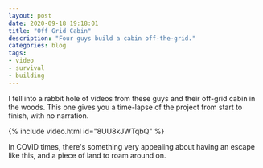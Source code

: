 ```yaml
---
layout: post
date: 2020-09-18 19:18:01
title: "Off Grid Cabin"
description: "Four guys build a cabin off-the-grid."
categories: blog
tags:
- video
- survival
- building
---
```


I fell into a rabbit hole of videos from these guys and their off-grid cabin in the woods. This one gives you a time-lapse of the project from start to finish, with no narration.

{% include video.html id="8UU8kJWTqbQ" %}

In COVID times, there's something very appealing about having an escape like this, and a piece of land to roam around on.
